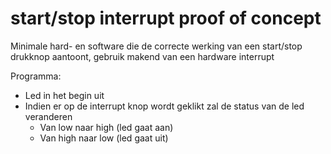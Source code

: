 # start/stop interrupt proof of concept
Minimale hard- en software die de correcte werking van een start/stop drukknop aantoont, gebruik makend van een hardware interrupt

Programma:
- Led in het begin uit
- Indien er op de interrupt knop wordt geklikt zal de status van de led veranderen
  - Van low naar high (led gaat aan)
  - Van high naar low (led gaat uit)
